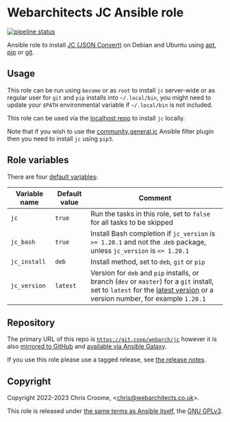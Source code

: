 # Webarchitects JC Ansible role 

[![pipeline status](https://git.coop/webarch/jc/badges/main/pipeline.svg)](https://git.coop/webarch/jc/-/commits/main)

Ansible role to install [JC (JSON Convert)](https://github.com/kellyjonbrazil/jc) on Debian and Ubuntu using [apt](https://github.com/kellyjonbrazil/jc/releases), [pip](https://pypi.org/project/jc/) or [git](https://github.com/kellyjonbrazil/jc). 

## Usage

This role can be run using `become` or as `root` to install `jc` server-wide or as regular user for `git` and `pip` installs into `~/.local/bin`, you might need to update your `$PATH` environmental variable if `~/.local/bin` is not included.

This role can be used via the [localhost repo](https://git.coop/webarch/localhost) to install `jc` locally.

Note that if you wish to use the [community.general.jc](https://blog.kellybrazil.com/2020/08/30/parsing-command-output-in-ansible-with-jc/) Ansible filter plugin then you need to install `jc` using `pip3`.

## Role variables

There are four [default variables](defaults/main.yml):

| Variable name        | Default value    | Comment                                                                                                                                                                                                                           |
|----------------------|------------------|-----------------------------------------------------------------------------------------------------------------------------------------------------------------------------------------------------------------------------------|
| `jc`                 | `true`           | Run the tasks in this role, set to `false` for all tasks to be skipped                                                                                                                                                            |
| `jc_bash`            | `true`           | Install Bash completion if `jc_version` is `>= 1.20.1` and not the .`deb` package, unless `jc_version` is `<= 1.20.1`                                                                                                     |
| `jc_install`         | `deb`            | Install method, set to `deb`, `git` or `pip`                                                                                                                                                                                      |
| `jc_version`         | `latest`         | Version for `deb` and `pip` installs, or branch (`dev` or `master`) for a `git` install, set to `latest` for the [latest version](https://github.com/kellyjonbrazil/jc/releases/latest) or a version number, for example `1.20.1` |

## Repository

The primary URL of this repo is [`https://git.coop/webarch/jc`](https://git.coop/webarch/jc) however it is also [mirrored to GitHub](https://github.com/webarch-coop/ansible-role-jc) and [available via Ansible Galaxy](https://galaxy.ansible.com/chriscroome/jc).

If you use this role please use a tagged release, see [the release notes](https://git.coop/webarch/jc/-/releases).

## Copyright

Copyright 2022-2023 Chris Croome, &lt;[chris@webarchitects.co.uk](mailto:chris@webarchitects.co.uk)&gt;.

This role is released under [the same terms as Ansible itself](https://github.com/ansible/ansible/blob/devel/COPYING), the [GNU GPLv3](LICENSE).
